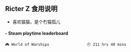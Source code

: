 ## Ricter Z 食用说明
- 喜欢猫猫，是个冇猫孤儿

<!-- steam-box start -->
#### - Steam playtime leaderboard
```text
🎮 World of Warships                 🕘 211 hrs 48 mins
```
<!-- Powered by https://github.com/YouEclipse/steam-box . -->
<!-- steam-box end -->
